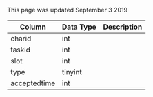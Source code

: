 This page was updated September 3 2019

| Column       | Data Type | Description |
| ------------ | --------- | ----------- |
| charid       | int       |             |
| taskid       | int       |             |
| slot         | int       |             |
| type         | tinyint   |             |
| acceptedtime | int       |             |